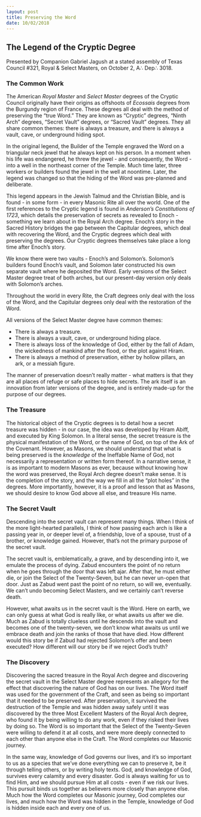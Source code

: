 ```yaml
---
layout: post
title: Preserving the Word
date: 10/02/2018
---
```

## The Legend of the Cryptic Degree

Presented by Companion Gabriel Jagush at a stated assembly of Texas Council #321, Royal & Select Masters, on October 2, A∴ Dep∴ 3018.

### The Common Work

The American *Royal Master* and *Select Master* degrees of the Cryptic Council originally have their origins as offshoots of *Ecossais* degrees from the Burgundy region of France. These degrees all deal with the method of preserving the “true Word.” They are known as “Cryptic” degrees, “Ninth Arch” degrees, “Secret Vault” degrees, or “Sacred Vault” degrees. They all share common themes: there is always a treasure, and there is always a vault, cave, or underground hiding spot.

In the original legend, the Builder of the Temple engraved the Word on a triangular neck jewel that he always kept on his person. In a moment when his life was endangered, he threw the jewel - and consequently, the Word - into a well in the northeast corner of the Temple. Much time later, three workers or builders found the jewel in the well at noontime. Later, the legend was changed so that the hiding of the Word was pre-planned and deliberate.

This legend appears in the Jewish Talmud and the Christian Bible, and is found - in some form - in every Masonic Rite all over the world. One of the first references to the Cryptic legend is found in *Anderson’s Constitutions of 1723*, which details the preservation of secrets as revealed to Enoch - something we learn about in the Royal Arch degree. Enoch’s story in the Sacred History bridges the gap between the Capitular degrees, which deal with recovering the Word, and the Cryptic degrees which deal with preserving the degrees. Our Cryptic degrees themselves take place a long time after Enoch’s story.

We know there were two vaults - Enoch’s and Solomon’s. Solomon’s builders found Enoch’s vault, and Solomon later constructed his own separate vault where he deposited the Word. Early versions of the Select Master degree treat of both arches, but our present-day version only deals with Solomon’s arches.

Throughout the world in every Rite, the Craft degrees only deal with the loss of the Word, and the Capitular degrees only deal with the restoration of the Word.

All versions of the Select Master degree have common themes:
* There is always a treasure.
* There is always a vault, cave, or underground hiding place.
* There is always loss of the knowledge of God, either by the fall of Adam, the wickedness of mankind after the flood, or the plot against Hiram.
* There is always a method of preservation, either by hollow pillars, an ark, or a messiah figure.

The manner of preservation doesn’t really matter - what matters is that they are all places of refuge or safe places to hide secrets. The ark itself is an innovation from later versions of the degree, and is entirely made-up for the purpose of our degrees.

### The Treasure

The historical object of the Cryptic degrees is to detail how a secret treasure was hidden - in our case, the idea was developed by Hiram Abiff, and executed by King Solomon. In a literal sense, the secret treasure is the physical manifestation of the Word, or the name of God, on top of the Ark of the Covenant. However, as Masons, we should understand that what is being preserved is the *knowledge* of the Ineffable Name of God, not necessarily a representation or written form thereof. In a narrative sense, it is as important to modern Masons as ever, because without knowing how the word was preserved, the Royal Arch degree doesn’t make sense. It is the completion of the story, and the way we fill in all the “plot holes” in the degrees. More importantly, however, it is a proof and lesson that as Masons, we should desire to know God above all else, and treasure His name.

### The Secret Vault

Descending into the secret vault can represent many things. When I think of the more light-hearted parallels, I think of how passing each arch is like a passing year in, or deeper level of, a friendship, love of a spouse, trust of a brother, or knowledge gained. However, that’s not the primary purpose of the secret vault.

The secret vault is, emblematically, a grave, and by descending into it, we emulate the process of dying. Zabud encounters the point of no return when he goes through the door that was left ajar. After that, he must either die, or join the Select of the Twenty-Seven, but he can never un-open that door. Just as Zabud went past the point of no return, so will we, eventually. We can’t undo becoming Select Masters, and we certainly can’t reverse death. 

However, what awaits us in the secret vault is the Word. Here on earth, we can only guess at what God is really like, or what awaits us after we die. Much as Zabud is totally clueless until he descends into the vault and becomes one of the twenty-seven, we don’t know what awaits us until we embrace death and join the ranks of those that have died. How different would this story be if Zabud had rejected Solomon’s offer and been executed? How different will our story be if we reject God’s truth?

### The Discovery

Discovering the sacred treasure in the Royal Arch degree and discovering the secret vault in the Select Master degree represents an allegory for the effect that discovering the nature of God has on our lives. The Word itself was used for the government of the Craft, and seen as being so important that it needed to be preserved. After preservation, it survived the destruction of the Temple and was hidden away safely until it was discovered by the three Most Excellent Masters of the Royal Arch degree, who found it by being willing to do any work, even if they risked their lives by doing so. The Word is so important that the Select of the Twenty-Seven were willing to defend it at all costs, and were more deeply connected to each other than anyone else in the Craft. The Word completes our Masonic journey.

In the same way, knowledge of God governs our lives, and it’s so important to us as a species that we’ve done everything we can to preserve it, be it through telling others, or by writing holy texts. God, and knowledge of God, survives every calamity and every disaster. God is always waiting for us to find Him, and we should pursue Him at all costs - even if we risk our lives. This pursuit binds us together as believers more closely than anyone else. Much how the Word completes our Masonic journey, God completes our lives, and much how the Word was hidden in the Temple, knowledge of God is hidden inside each and every one of us.
